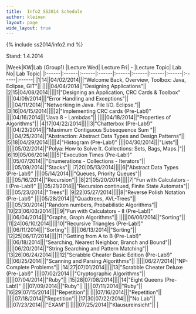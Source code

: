 ```yaml
---
title:  Info2 SS2014 Schedule
author: kleinen
layout: page
wide_layout: true
---
```

{% include ss2014/info2.md %}

Stand: 1.4.2014

|Week|KW|Lab (Group1) |Lecture Wed| Lecture Fri| - |Lecture Topic| Lab No| Lab Topic|
|:------|:------|:------|:------|:------|:------|:------|:------|:------|:------|
|1|14||04/02/2014|||"Welcome Back, Overview, Toolbox: Java, Eclipse, GIT"||
|||||04/04/2014||"Designing Applications"||
|2|15|04/08/2014|||||1|"Designing an Application, CRC Cards & Toolbox"
||||04/09/2014|||"Error Handling and Exceptions"||
|||||04/11/2014||"Networking in Java. File I/O. Eclipse."||
|3|16|04/15/2014|||||2|"Implementing CRC cards (Pre-Lab!)"
||||04/16/2014|||"Java 8 - Lambdas"||
|||||04/18/2014||"Properties of Algorithms"||
|4|17|04/22/2014|||||3|"Chatterbox (Pre-Lab!)"
||||04/23/2014|||"Maximum Contiguous Subsequence Sum "||
|||||04/25/2014||"Abstraction: Abstract Data Types and Design Patterns"||
|5|18|04/29/2014|||||4|"Histogram (Pre-Lab!)"
||||04/30/2014|||"Lists"||
|||||05/02/2014||"Polya: How to Solve It. Collections: Sets, Bags, Maps.|"||
|6|19|05/06/2014|||||5|"Execution Times (Pre-Lab!)"
||||05/07/2014|||"Enumerations - Collections - Iterators"||
|||||05/09/2014||"Stacks"||
|7|20|05/13/2014|||||6|"Abstract Data Types (Pre-Lab!)"
||||05/14/2014|||"Queues, Priority Queues"||
|||||05/16/2014||"Recursion"||
|8|21|05/20/2014|||||7|"Fun with Calculators - I (Pre-Lab!)"
||||05/21/2014|||"Recursion continued, Finite State Automata"||
|||||05/23/2014||"Trees"||
|9|22|05/27/2014|||||8|"Reverse Polish Notation (Pre-Lab!)"
||||05/28/2014|||"Quadtrees, AVL-Trees"||
|||||05/30/2014||"Random numbers, Probabilistic Algorithms"||
|10|23|06/03/2014|||||9|"Fun with Calculators - II (Pre-Lab!)"
||||06/04/2014|||"Graphs, Graph Algorithms"||
|||||06/06/2014||"Sorting"||
|11|24|06/10/2014|||||10|"Recursive Triangles (Pre-Lab!)"
||||06/11/2014|||"Sorting"||
|||||06/13/2014||"Sorting"||
|12|25|06/17/2014|||||11|"Getting from A to B (Pre-Lab!)"
||||06/18/2014|||"Searching, Nearest Neighbor, Branch and Bound"||
|||||06/20/2014||"String Searching and Pattern Matching"||
|13|26|06/24/2014|||||12|"Scrabble Cheater Basic Edition (Pre-Lab!)"
||||06/25/2014|||"Scanning and Parsing Algorithms"||
|||||06/27/2014||"NP-Complete Problems"||
|14|27|07/01/2014|||||13|"Scrabble Cheater Deluxe (Pre-Lab!)"
||||07/02/2014|||"Cryptographic Algorithms"||
|||||07/04/2014||"Ruby"||
|15|28|07/08/2014|||||14|"Eight Queens (Pre-Lab!)"
||||07/09/2014|||"Ruby"||
|||||07/11/2014||"Ruby"||
|16|29|07/15/2014||||"Repetition"||
||||07/16/2014|||"Repetition"||
|||||07/18/2014||"Repetition"||
|17|30|07/22/2014||||"No Lab"||
||||07/23/2014|||"EXAM"||
|||||07/25/2014||"Klausureinsicht"||
|
